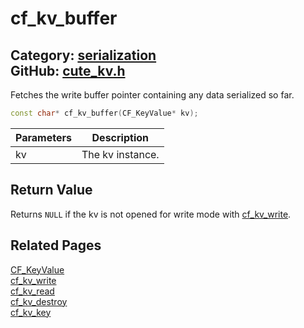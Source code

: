 [](../header.md ':include')

# cf_kv_buffer

Category: [serialization](/api_reference?id=serialization)  
GitHub: [cute_kv.h](https://github.com/RandyGaul/cute_framework/blob/master/include/cute_kv.h)  
---

Fetches the write buffer pointer containing any data serialized so far.

```cpp
const char* cf_kv_buffer(CF_KeyValue* kv);
```

Parameters | Description
--- | ---
kv | The kv instance.

## Return Value

Returns `NULL` if the kv is not opened for write mode with [cf_kv_write](/serialization/cf_kv_write.md).

## Related Pages

[CF_KeyValue](/serialization/cf_keyvalue.md)  
[cf_kv_write](/serialization/cf_kv_write.md)  
[cf_kv_read](/serialization/cf_kv_read.md)  
[cf_kv_destroy](/serialization/cf_kv_destroy.md)  
[cf_kv_key](/serialization/cf_kv_key.md)  
